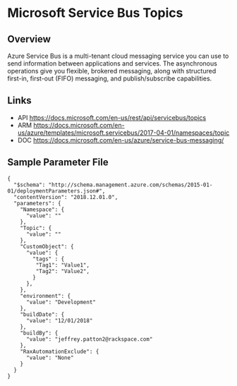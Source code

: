 # Microsoft Service Bus Topics

## Overview
Azure Service Bus is a multi-tenant cloud messaging service you can use to send information between applications and services. The asynchronous operations give you flexible, brokered messaging, along with structured first-in, first-out (FIFO) messaging, and publish/subscribe capabilities.

## Links
- API https://docs.microsoft.com/en-us/rest/api/servicebus/topics
- ARM https://docs.microsoft.com/en-us/azure/templates/microsoft.servicebus/2017-04-01/namespaces/topic
- DOC https://docs.microsoft.com/en-us/azure/service-bus-messaging/

## Sample Parameter File
```
{
  "$schema": "http://schema.management.azure.com/schemas/2015-01-01/deploymentParameters.json#",
  "contentVersion": "2018.12.01.0",
  "parameters": {
    "Namespace": {
      "value": ""
    },
    "Topic": {
      "value": ""
    },
    "CustomObject": {
      "value": {
        "tags" : {
         "Tag1": "Value1",
         "Tag2": "Value2",
        }
      },
    },
    "environment": {
      "value": "Development"
    },
    "buildDate": {
      "value": "12/01/2018"
    },
    "buildBy": {
      "value": "jeffrey.patton2@rackspace.com"
    },
    "RaxAutomationExclude": {
      "value": "None"
    }
  }
}
```
